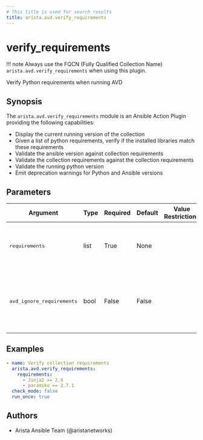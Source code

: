 ```yaml
---
# This title is used for search results
title: arista.avd.verify_requirements
---
```

<!--
  ~ Copyright (c) 2023-2025 Arista Networks, Inc.
  ~ Use of this source code is governed by the Apache License 2.0
  ~ that can be found in the LICENSE file.
  -->

# verify_requirements

!!! note
    Always use the FQCN (Fully Qualified Collection Name) `arista.avd.verify_requirements` when using this plugin.

Verify Python requirements when running AVD

## Synopsis

The `arista.avd.verify_requirements` module is an Ansible Action Plugin providing the following capabilities:

- Display the current running version of the collection
- Given a list of python requirements, verify if the installed libraries match these requirements
- Validate the ansible version against collection requirements
- Validate the collection requirements against the collection requirements
- Validate the running python version
- Emit deprecation warnings for Python and Ansible versions

## Parameters

| Argument | Type | Required | Default | Value Restrictions | Description |
| -------- | ---- | -------- | ------- | ------------------ | ----------- |
| <samp>requirements</samp> | list | True | None |  | List of strings of python requirements with pip file syntax. |
| <samp>avd_ignore_requirements</samp> | bool | False | False |  | Boolean, if set to True, the play does not stop if any requirement error is detected. |

## Examples

```yaml
- name: Verify collection requirements
  arista.avd.verify_requirements:
    requirements:
      - Jinja2 >= 2.9
      - paramiko == 2.7.1
  check_mode: false
  run_once: true
```

## Authors

- Arista Ansible Team (@aristanetworks)

